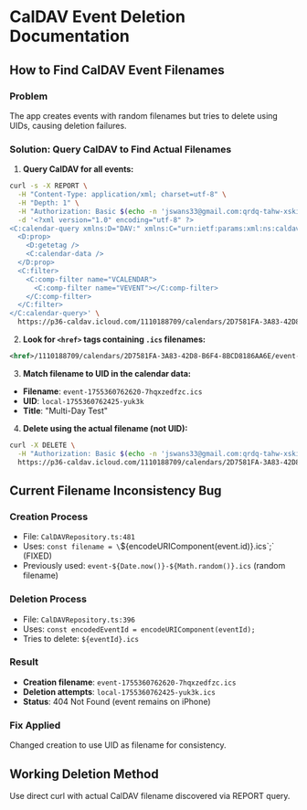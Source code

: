 # CalDAV Event Deletion Documentation

## How to Find CalDAV Event Filenames

### Problem

The app creates events with random filenames but tries to delete using UIDs, causing deletion failures.

### Solution: Query CalDAV to Find Actual Filenames

1. **Query CalDAV for all events:**

```bash
curl -s -X REPORT \
  -H "Content-Type: application/xml; charset=utf-8" \
  -H "Depth: 1" \
  -H "Authorization: Basic $(echo -n 'jswans33@gmail.com:qrdq-tahw-xski-ogbf' | base64)" \
  -d '<?xml version="1.0" encoding="utf-8" ?>
<C:calendar-query xmlns:D="DAV:" xmlns:C="urn:ietf:params:xml:ns:caldav">
  <D:prop>
    <D:getetag />
    <C:calendar-data />
  </D:prop>
  <C:filter>
    <C:comp-filter name="VCALENDAR">
      <C:comp-filter name="VEVENT"></C:comp-filter>
    </C:comp-filter>
  </C:filter>
</C:calendar-query>' \
  https://p36-caldav.icloud.com/1110188709/calendars/2D7581FA-3A83-42D8-B6F4-8BCD8186AA6E/
```

2. **Look for `<href>` tags containing `.ics` filenames:**

```xml
<href>/1110188709/calendars/2D7581FA-3A83-42D8-B6F4-8BCD8186AA6E/event-1755360762620-7hqxzedfzc.ics</href>
```

3. **Match filename to UID in the calendar data:**

- **Filename**: `event-1755360762620-7hqxzedfzc.ics`
- **UID**: `local-1755360762425-yuk3k`
- **Title**: "Multi-Day Test"

4. **Delete using the actual filename (not UID):**

```bash
curl -X DELETE \
  -H "Authorization: Basic $(echo -n 'jswans33@gmail.com:qrdq-tahw-xski-ogbf' | base64)" \
  https://p36-caldav.icloud.com/1110188709/calendars/2D7581FA-3A83-42D8-B6F4-8BCD8186AA6E/event-1755360762620-7hqxzedfzc.ics
```

## Current Filename Inconsistency Bug

### Creation Process

- File: `CalDAVRepository.ts:481`
- Uses: `const filename = \`${encodeURIComponent(event.id)}.ics\`;` (FIXED)
- Previously used: `event-${Date.now()}-${Math.random()}.ics` (random filename)

### Deletion Process

- File: `CalDAVRepository.ts:396`
- Uses: `const encodedEventId = encodeURIComponent(eventId);`
- Tries to delete: `${eventId}.ics`

### Result

- **Creation filename**: `event-1755360762620-7hqxzedfzc.ics`
- **Deletion attempts**: `local-1755360762425-yuk3k.ics`
- **Status**: 404 Not Found (event remains on iPhone)

### Fix Applied

Changed creation to use UID as filename for consistency.

## Working Deletion Method

Use direct curl with actual CalDAV filename discovered via REPORT query.
